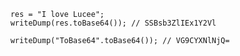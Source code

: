 ```luceescript+trycf
	res = "I love Lucee";
	writeDump(res.toBase64()); // SSBsb3ZlIEx1Y2Vl

	writeDump("ToBase64".toBase64()); // VG9CYXNlNjQ=
```
